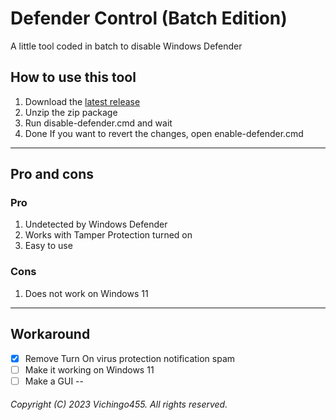 # Defender Control (Batch Edition)
A little tool coded in batch to disable Windows Defender

## How to use this tool
1. Download the [latest release](https://github.com/Vichingo455/dControl-BatchEdition/releases/latest)
2. Unzip the zip package
3. Run disable-defender.cmd and wait
4. Done
If you want to revert the changes, open enable-defender.cmd
---
## Pro and cons
### Pro
1. Undetected by Windows Defender
2. Works with Tamper Protection turned on
3. Easy to use
### Cons
1. Does not work on Windows 11
---
## Workaround
- [x] Remove Turn On virus protection notification spam
- [ ] Make it working on Windows 11
- [ ] Make a GUI
--
###### Copyright (C) 2023 Vichingo455. All rights reserved.
